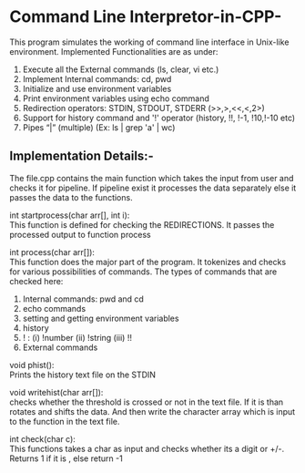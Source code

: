 # Command Line Interpretor-in-CPP-

This program simulates the working of command line interface in Unix-like environment. Implemented Functionalities are as under:
1. Execute all the External commands (ls, clear, vi etc.)
2. Implement Internal commands: cd, pwd
3. Initialize and use environment variables
4. Print environment variables using echo command
5. Redirection operators: STDIN, STDOUT, STDERR (>>,>,<<,<,2>) 
6. Support for history command and '!' operator (history, !!, !-1, !10,!-10 etc)
7. Pipes “|” (multiple) (Ex: ls | grep 'a' | wc)


## Implementation Details:-

The file.cpp contains the main function which takes the input from user and checks it for pipeline. 
If pipeline exist it processes the data separately else it passes the data to the functions. 

int startprocess(char arr[], int i):<br />
This function is defined for checking the REDIRECTIONS. It passes the processed output to function process

int process(char arr[]):<br />
This function does the major part of the program. It tokenizes and checks for various possibilities of commands. The types of commands that are checked here:
1) Internal commands: pwd and cd
2) echo commands
3) setting and getting environment variables
4) history
5) ! : (i) !number (ii) !string (iii) !!
6) External commands

void phist():<br />
Prints the history text file on the STDIN

void writehist(char arr[]):<br />
checks whether the threshold is crossed or not in the text file. If it is than rotates and shifts the data. And then write the character array which is input to the function in the text file.

int check(char c):<br />
This functions takes a char as input and checks whether its a digit or +/-. Returns 1 if it is , else return -1
